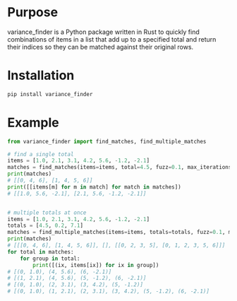# Purpose
variance_finder is a Python package written in Rust to quickly find combinations
of items in a list that add up to a specified total and return their indices so 
they can be matched against their original rows.

# Installation
```bash
pip install variance_finder
```

# Example
```python
from variance_finder import find_matches, find_multiple_matches

# find a single total
items = [1.0, 2.1, 3.1, 4.2, 5.6, -1.2, -2.1]
matches = find_matches(items=items, total=4.5, fuzz=0.1, max_iterations=1_000_000_000, max_matches=50)
print(matches)
# [[0, 4, 6], [1, 4, 5, 6]]
print([[items[m] for m in match] for match in matches])
# [[1.0, 5.6, -2.1], [2.1, 5.6, -1.2, -2.1]]


# multiple totals at once
items = [1.0, 2.1, 3.1, 4.2, 5.6, -1.2, -2.1]
totals = [4.5, 0.2, 7.1]
matches = find_multiple_matches(items=items, totals=totals, fuzz=0.1, max_iterations=1_000_000_000, max_matches=50)
print(matches)
# [[[0, 4, 6], [1, 4, 5, 6]], [], [[0, 2, 3, 5], [0, 1, 2, 3, 5, 6]]]
for total in matches:
    for group in total:
        print([(ix, items[ix]) for ix in group])
# [(0, 1.0), (4, 5.6), (6, -2.1)]
# [(1, 2.1), (4, 5.6), (5, -1.2), (6, -2.1)]
# [(0, 1.0), (2, 3.1), (3, 4.2), (5, -1.2)]
# [(0, 1.0), (1, 2.1), (2, 3.1), (3, 4.2), (5, -1.2), (6, -2.1)]
```
